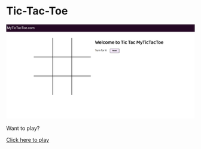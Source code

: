 # Tic-Tac-Toe

![Tic-Tac-Toe Screenshot](tictactoe.png)  

Want to play?  

[Click here to play](https://tulasigaunia.github.io/tic-tac-toe/)
